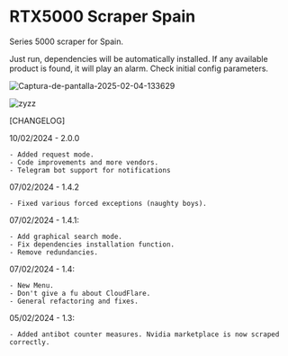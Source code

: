 # RTX5000 Scraper Spain
Series 5000 scraper for Spain.

Just run, dependencies will be automatically installed. If any available product is found, it will play an alarm.
Check initial config parameters.

![Captura-de-pantalla-2025-02-04-133629](https://github.com/user-attachments/assets/69aad785-20df-4572-98b8-728b7842a434)

![zyzz](https://github.com/user-attachments/assets/05b14530-f831-4a6d-9699-1254f123c209)


[CHANGELOG]

10/02/2024 - 2.0.0
    
    - Added request mode.
    - Code improvements and more vendors.
    - Telegram bot support for notifications
    
07/02/2024 - 1.4.2
    
    - Fixed various forced exceptions (naughty boys).
    
07/02/2024 - 1.4.1:
    
    - Add graphical search mode.
    - Fix dependencies installation function.
    - Remove redundancies.

07/02/2024 - 1.4:

    - New Menu.
    - Don't give a fu about CloudFlare.
    - General refactoring and fixes.
    
05/02/2024 - 1.3:

    - Added antibot counter measures. Nvidia marketplace is now scraped correctly.

